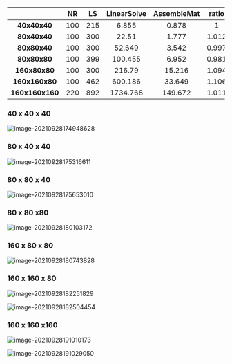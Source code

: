 

|                 |  NR  |  LS  | LinearSolve | AssembleMat | ratio | CalFlux | ratio | Flash  | ratio | MassCon | ratio | CalKrPc | ratio |  Total   |
| :-------------: | :--: | :--: | :---------: | :---------: | :---: | :-----: | :---: | :----: | :---: | :-----: | :---: | :-----: | :---: | :------: |
|  **40x40x40**   | 100  | 215  |    6.855    |    0.878    |   1   |  0.635  |   1   | 0.521  |   1   |  0.191  |   1   |  0.121  |   1   |  9.707   |
|  **80x40x40**   | 100  | 300  |    22.51    |    1.777    | 1.012 |  1.229  | 0.968 | 1.025  | 0.984 |  0.352  | 0.921 |  0.230  | 0.950 |  28.128  |
|  **80x80x40**   | 100  | 300  |   52.649    |    3.542    | 0.997 |  2.474  | 1.007 | 2.124  | 1.036 |  0.710  | 1.009 |  0.466  | 1.013 |  64.046  |
|  **80x80x80**   | 100  | 399  |   100.455   |    6.952    | 0.981 |  4.970  | 1.004 | 4.082  | 0.961 |  1.427  | 1.005 |  0.945  | 1.014 | 122.999  |
|  **160x80x80**  | 100  | 300  |   216.79    |   15.216    | 1.094 | 10.253  | 1.031 | 8.157  | 0.999 |  2.933  | 1.028 |  1.839  | 0.973 | 263.954  |
| **160x160x80**  | 100  | 462  |   600.186   |   33.649    | 1.106 | 20.928  | 1.021 | 16.477 | 1.010 |  6.037  | 1.029 |  3.776  | 1.027 | 698.636  |
| **160x160x160** | 220  | 892  |  1734.768   |   149.672   | 1.011 | 93.956  | 1.020 | 74.811 | 1.032 | 26.578  | 1.001 | 16.340  | 0.983 | 2173.013 |





### 40 x 40 x 40

![image-20210928174948628](C:\Users\96224\AppData\Roaming\Typora\typora-user-images\image-20210928174948628.png)

### 80 x 40 x 40 

![image-20210928175316611](C:\Users\96224\AppData\Roaming\Typora\typora-user-images\image-20210928175316611.png)

### 80 x 80 x 40

![image-20210928175653010](C:\Users\96224\AppData\Roaming\Typora\typora-user-images\image-20210928175653010.png)

### 80 x 80 x80

![image-20210928180103172](C:\Users\96224\AppData\Roaming\Typora\typora-user-images\image-20210928180103172.png)

### 160 x 80 x 80

![image-20210928180743828](C:\Users\96224\AppData\Roaming\Typora\typora-user-images\image-20210928180743828.png)



### 160 x 160 x 80

![image-20210928182251829](C:\Users\96224\AppData\Roaming\Typora\typora-user-images\image-20210928182251829.png)



![image-20210928182504454](C:\Users\96224\AppData\Roaming\Typora\typora-user-images\image-20210928182504454.png)



### 160 x 160 x160

![image-20210928191010173](C:\Users\96224\AppData\Roaming\Typora\typora-user-images\image-20210928191010173.png)

![image-20210928191029050](C:\Users\96224\AppData\Roaming\Typora\typora-user-images\image-20210928191029050.png)

